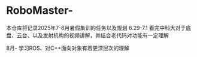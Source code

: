 # RoboMaster-
本仓库将记录2025年7-8月暑假集训的任务以及规划
6.29-7.1 看完中科大对于底盘、云台、以及发射机构的视频讲解，并结合老代码对功能有一定理解



8月-  学习ROS、对C++面向对象有着更深层次的理解
